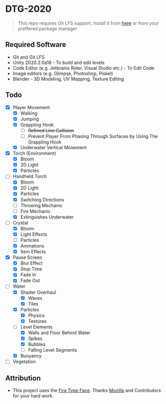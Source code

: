 # DTG-2020
> This repo requires Git LFS support, install it from [here](https://git-lfs.github.com/) or from your preffered package manager
## Required Software
 - Git and Git LFS
 - Unity 2020.2.0a18 - To build and edit levels
 - Code Editor (e.g. Jetbrains Rider, Visual Studio etc.) - To Edit Code
 - Image editors (e.g. Glimpse, Photoshop, Piskel)
 - Blender - 3D Modeling, UV Mapping, Texture Editing

## Todo
- [x] Player Movement
	- [x] Walking
	- [x] Jumping
	- [x] Grappling Hook
		- [ ] ~~Refined Line Collision~~
		- [ ] Prevent Player From Phasing Through Surfaces by Using The Grappling Hook
	- [x] Underwater Vertical Movement
- [x] Torch (Environment)
	- [x] Bloom
	- [x] 2D Light
	- [x] Particles
- [ ] Handheld Torch
	- [x] Bloom
	- [x] 2D Light
	- [x] Particles
	- [x] Switching Directions
	- [ ] Throwing Mechanic
	- [ ] Fire Mechanic
	- [x] Extinguishes Underwater
- [ ] Crystal
	- [x] Bloom
	- [x] Light Effects
	- [ ] Particles
	- [x] Animations
	- [x] Item Effects
- [x] Pause Screen
	- [x] Blur Effect
	- [x] Stop Time
	- [x] Fade In
	- [x] Fade Out
- [ ] Water
	- [x] Shader Overhaul
		- [x] Waves  
		- [x] Tiles
	- [x] Particles
		- [x] Physics
		- [x] Textures
	- [ ] Level Elements
		- [x] Walls and Floor Behind Water
		- [x] Spikes
		- [x] Bubbles
		- [ ] Falling Level Segments
	- [x] Buoyancy
- [ ] Vegetation
## Attribution
- This project uses the [Fira Type Face](github.com/mozilla/Fira). Thanks [Mozilla](www.mozilla.org) and Contributors for your hard work.
